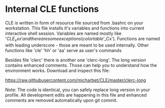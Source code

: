 # Internal CLE functions

CLE is written in form of resource file sourced from .bashrc on your
workstation. This file installs it's variables and functions into current
interactive shell session. Variables are named mostly like '$CLE_xxx' and there
are some exceptions (color table '$_Cx'). Functions are named with leading
underscore - those are meant to be used internally. Other functions like 'cle'
'hh' or 'aa' serve as user's commands

Besides file 'clerc' there is another one 'clerc-long'. The long version
contains enhanced comments. Those can help you to understand how the
environment works. Download and inspect this file:

  https://raw.githubusercontent.com/micharbet/CLE/master/clerc-long

Note: The code is identical, you can safely replace long version in your
profile. All development edits are happening in this file and enhanced comments
are removed automatically upon git commit.

